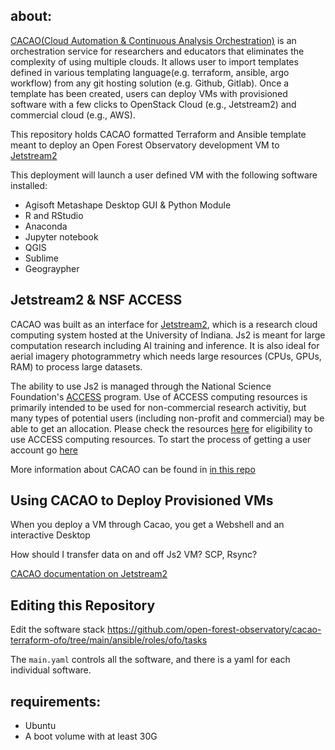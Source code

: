 ## about:
[CACAO(Cloud Automation & Continuous Analysis Orchestration)](https://cyverse.org/cacao) is an orchestration service for researchers and educators that eliminates the complexity of using multiple clouds. It allows user to import templates defined in various templating language(e.g. terraform, ansible, argo workflow) from any git hosting solution (e.g. Github, Gitlab). Once a template has been created, users can deploy VMs with provisioned software with a few clicks to OpenStack Cloud (e.g., Jetstream2) and commercial cloud (e.g., AWS). 

This repository holds CACAO formatted Terraform and Ansible template meant to deploy an Open Forest Observatory development VM to [Jetstream2](https://jetstream-cloud.org/)

This deployment will launch a user defined VM with the following software installed:

* Agisoft Metashape Desktop GUI & Python Module
* R and RStudio
* Anaconda
* Jupyter notebook
* QGIS
* Sublime
* Geograypher


## Jetstream2 & NSF ACCESS

CACAO was built as an interface for [Jetstream2](https://jetstream-cloud.org/), which is a research cloud computing system hosted at the University of Indiana. Js2 is meant for large computation research including AI training and inference. It is also ideal for aerial imagery photogrammetry which needs large resources (CPUs, GPUs, RAM) to process large datasets. 

The ability to use Js2 is managed through the National Science Foundation's [ACCESS](https://access-ci.org/) program. Use of ACCESS computing resources is primarily intended to be used for non-commercial research activitiy, but many types of potential users (including non-profit and commercial) may be able to get an allocation. Please check the resources [here](https://allocations.access-ci.org/allocations-policy#eligibility) for eligibility to use ACCESS computing resources. To start the process of getting a user account go [here](https://operations.access-ci.org/identity/new-user)

More information about CACAO can be found in [in this repo](https://gitlab.com/cyverse/cacao)


## Using CACAO to Deploy Provisioned VMs

When you deploy a VM through Cacao, you get a Webshell and an interactive Desktop

How should I transfer data on and off Js2 VM? SCP, Rsync? 

[CACAO documentation on Jetstream2](https://docs.jetstream-cloud.org/ui/cacao/overview/)


## Editing this Repository

Edit the software stack https://github.com/open-forest-observatory/cacao-terraform-ofo/tree/main/ansible/roles/ofo/tasks

The `main.yaml` controls all the software, and there is a yaml for each individual software. 



## requirements:
- Ubuntu
- A boot volume with at least 30G 
